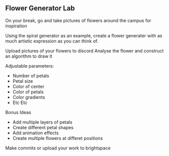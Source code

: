 ## Flower Generator Lab

On your break, go and take pictures of flowers around the campus for inspiration

Using the spiral generator as an example, create a flower generater with as much artistic expression as you can think of.

Upload pictures of your flowers to discord
Analyse the flower and construct an algorithm to draw it

Adjustable parameters:

- Number of petals
- Petal size
- Color of center
- Color of petals
- Color gradients
- Etc Etc

Bonus Ideas

- Add multiple layers of petals
- Create different petal shapes
- Add animation effects
- Create multiple flowers at differet positions

Make commits or upload your work to brightspace